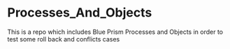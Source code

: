 # Processes_And_Objects
This is a repo which includes Blue Prism Processes and Objects in order to test some roll back and conflicts cases

